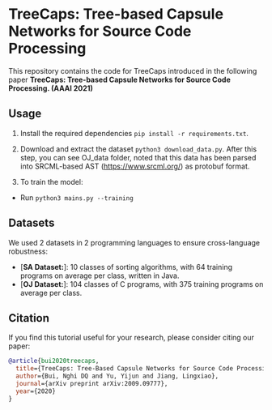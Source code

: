 # TreeCaps: Tree-based Capsule Networks for Source Code Processing

<p aligh="center"> This repository contains the code for TreeCaps introduced in the following paper <b>TreeCaps: Tree-based Capsule Networks for Source Code Processing. (AAAI 2021) </b> </p>

## Usage

1. Install the required dependencies ```pip install -r requirements.txt```.

2. Download and extract the dataset ```python3 download_data.py```. After this step, you can see OJ_data folder, noted that this data has been parsed into SRCML-based AST (https://www.srcml.org/) as protobuf format.

3. To train the model:
- Run ```python3 mains.py --training```



## Datasets

We used 2 datasets in 2 programming languages to ensure cross-language robustness:

* [**SA Dataset:**]: 10 classes of sorting algorithms, with 64 training programs on average per class, written in Java. 
* [**OJ Dataset:**]: 104 classes of C programs, with 375 training programs on average per class. 

## Citation
If you find this tutorial useful for your research, please consider citing our paper:

```bibtex
@article{bui2020treecaps,
  title={TreeCaps: Tree-Based Capsule Networks for Source Code Processing},
  author={Bui, Nghi DQ and Yu, Yijun and Jiang, Lingxiao},
  journal={arXiv preprint arXiv:2009.09777},
  year={2020}
}
```
